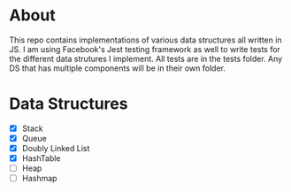 # About

This repo contains implementations of various data structures all written in JS. I am using Facebook's Jest testing framework as well to write tests for the different data strutures I implement. All tests are in the tests folder. Any DS that has multiple components will be in their own folder.

# Data Structures

- [x] Stack
- [x] Queue
- [x] Doubly Linked List
- [x] HashTable
- [ ] Heap
- [ ] Hashmap

